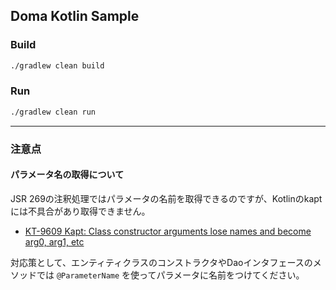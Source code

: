 Doma Kotlin Sample
------------------

### Build

```sh
./gradlew clean build
```

### Run

```sh
./gradlew clean run
```

----
### 注意点
#### パラメータ名の取得について

JSR 269の注釈処理ではパラメータの名前を取得できるのですが、Kotlinのkaptには不具合があり取得できません。

- [ KT-9609 Kapt: Class constructor arguments lose names and become arg0, arg1, etc](https://youtrack.jetbrains.com/issue/KT-9609)
 
対応策として、エンティティクラスのコンストラクタやDaoインタフェースのメソッドでは `@ParameterName` を使ってパラメータに名前をつけてください。



